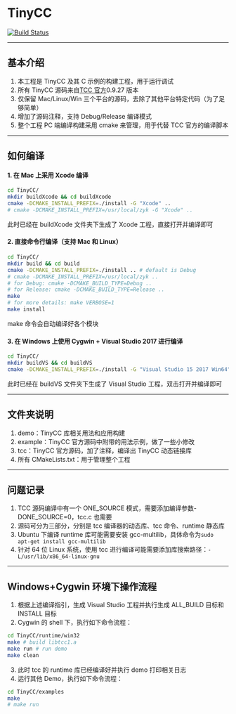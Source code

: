 # TinyCC

[![Build Status](https://travis-ci.com/zhyingkun/TinyCC.svg)](https://travis-ci.com/zhyingkun/TinyCC)

---

## 基本介绍

1. 本工程是 TinyCC 及其 C 示例的构建工程，用于运行调试
2. 所有 TinyCC 源码来自[TCC 官方](https://bellard.org/tcc/)0.9.27 版本
3. 仅保留 Mac/Linux/Win 三个平台的源码，去除了其他平台特定代码（为了足够简单）
4. 增加了源码注释，支持 Debug/Release 编译模式
5. 整个工程 PC 端编译构建采用 cmake 来管理，用于代替 TCC 官方的编译脚本

---

## 如何编译

#### 1. 在 Mac 上采用 Xcode 编译

```bash
cd TinyCC/
mkdir buildXcode && cd buildXcode
cmake -DCMAKE_INSTALL_PREFIX=./install -G "Xcode" ..
# cmake -DCMAKE_INSTALL_PREFIX=/usr/local/zyk -G "Xcode" ..
```

此时已经在 buildXcode 文件夹下生成了 Xcode 工程，直接打开并编译即可

#### 2. 直接命令行编译（支持 Mac 和 Linux）

```bash
cd TinyCC/
mkdir build && cd build
cmake -DCMAKE_INSTALL_PREFIX=./install .. # default is Debug
# cmake -DCMAKE_INSTALL_PREFIX=/usr/local/zyk ..
# for Debug: cmake -DCMAKE_BUILD_TYPE=Debug ..
# for Release: cmake -DCMAKE_BUILD_TYPE=Release ..
make
# for more details: make VERBOSE=1
make install
```

make 命令会自动编译好各个模块

#### 3. 在 Windows 上使用 Cygwin + Visual Studio 2017 进行编译

```bash
cd TinyCC/
mkdir buildVS && cd buildVS
cmake -DCMAKE_INSTALL_PREFIX=./install -G "Visual Studio 15 2017 Win64" ..
```

此时已经在 buildVS 文件夹下生成了 Visual Studio 工程，双击打开并编译即可

---

## 文件夹说明

1. demo：TinyCC 库相关用法和应用构建
2. example：TinyCC 官方源码中附带的用法示例，做了一些小修改
3. tcc：TinyCC 官方源码，加了注释，编译出 TinyCC 动态链接库
4. 所有 CMakeLists.txt：用于管理整个工程

---

## 问题记录

1. TCC 源码编译中有一个 ONE_SOURCE 模式，需要添加编译参数-DONE_SOURCE=0，tcc.c 也需要
2. 源码可分为三部分，分别是 tcc 编译器的动态库、tcc 命令、runtime 静态库
3. Ubuntu 下编译 runtime 库可能需要安装 gcc-multilib，具体命令为`sudo apt-get install gcc-multilib`
4. 针对 64 位 Linux 系统，使用 tcc 进行编译可能需要添加库搜索路径：`-L/usr/lib/x86_64-linux-gnu`

---

## Windows+Cygwin 环境下操作流程

1. 根据上述编译指引，生成 Visual Studio 工程并执行生成 ALL_BUILD 目标和 INSTALL 目标
2. Cygwin 的 shell 下，执行如下命令流程：

```bash
cd TinyCC/runtime/win32
make # build libtcc1.a
make run # run demo
make clean
```

3. 此时 tcc 的 runtime 库已经编译好并执行 demo 打印相关日志
4. 运行其他 Demo，执行如下命令流程：

```bash
cd TinyCC/examples
make
# make run
```
